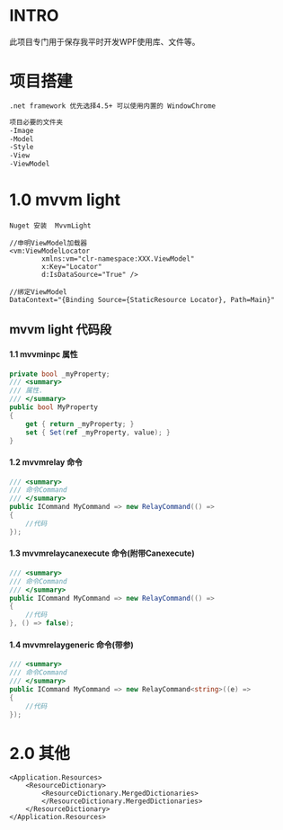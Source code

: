 # INTRO
此项目专门用于保存我平时开发WPF使用库、文件等。

# 项目搭建
```XML
.net framework 优先选择4.5+ 可以使用内置的 WindowChrome

项目必要的文件夹
-Image
-Model
-Style
-View
-ViewModel
```



# 1.0 mvvm light
```XAML
Nuget 安装  MvvmLight

//申明ViewModel加载器
<vm:ViewModelLocator
        xmlns:vm="clr-namespace:XXX.ViewModel"
        x:Key="Locator"
        d:IsDataSource="True" />

//绑定ViewModel
DataContext="{Binding Source={StaticResource Locator}, Path=Main}"
```

## mvvm light 代码段
#### 1.1 mvvminpc 属性
```C#
private bool _myProperty;
/// <summary>
/// 属性.
/// </summary>
public bool MyProperty
{
    get { return _myProperty; }
    set { Set(ref _myProperty, value); }
}
```
#### 1.2 mvvmrelay 命令
```C#
/// <summary>
/// 命令Command
/// </summary>
public ICommand MyCommand => new RelayCommand(() =>
{
    //代码
});
```
#### 1.3 mvvmrelaycanexecute 命令(附带Canexecute)
```C#        
/// <summary>
/// 命令Command
/// </summary>
public ICommand MyCommand => new RelayCommand(() =>
{
    //代码
}, () => false);
```
#### 1.4 mvvmrelaygeneric 命令(带参)
```C# 
/// <summary>
/// 命令Command
/// </summary>
public ICommand MyCommand => new RelayCommand<string>((e) =>
{
    //代码
});
```

# 2.0 其他
```XAML
<Application.Resources>
    <ResourceDictionary>
        <ResourceDictionary.MergedDictionaries>
        </ResourceDictionary.MergedDictionaries>
    </ResourceDictionary>
</Application.Resources>
```
